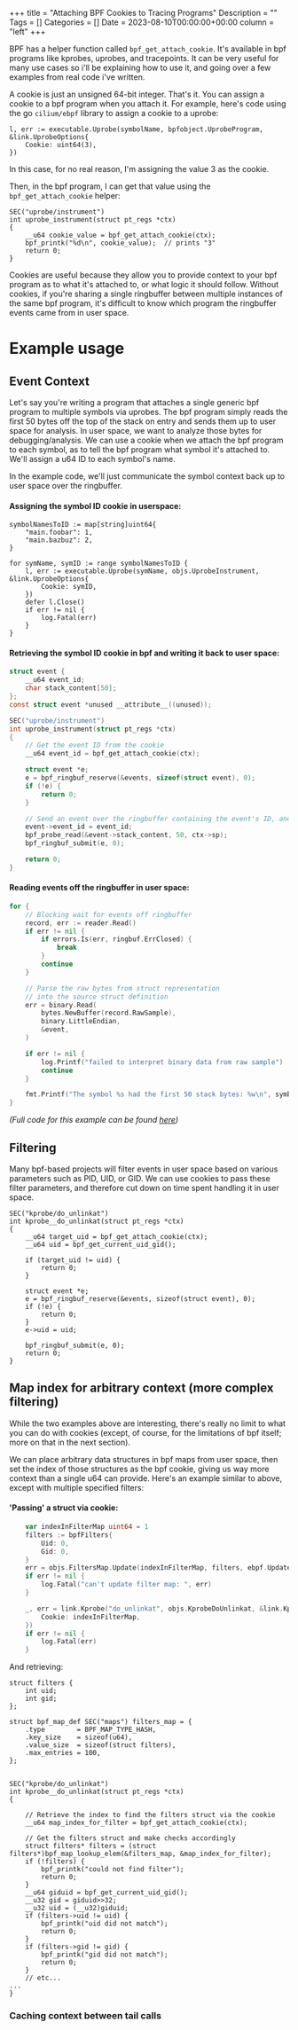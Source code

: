 +++
title = "Attaching BPF Cookies to Tracing Programs"
Description = ""
Tags = []
Categories = []
Date = 2023-08-10T00:00:00+00:00
column = "left"
+++

BPF has a helper function called `bpf_get_attach_cookie`. It's available in bpf programs like kprobes, uprobes, and tracepoints. It can be very useful for many use cases so i'll be explaining how to use it, and going over a few examples from real code i've written.

A cookie is just an unsigned 64-bit integer. That's it. You can assign a cookie to a bpf program when you attach it. For example, here's code using the go `cilium/ebpf` library to assign a cookie to a uprobe:

```
l, err := executable.Uprobe(symbolName, bpfobject.UprobeProgram, &link.UprobeOptions{
	Cookie: uint64(3),
})
```

In this case, for no real reason, I'm assigning the value 3 as the cookie.

Then, in the bpf program, I can get that value using the `bpf_get_attach_cookie` helper:

```
SEC("uprobe/instrument")
int uprobe_instrument(struct pt_regs *ctx)
{
    __u64 cookie_value = bpf_get_attach_cookie(ctx);
    bpf_printk("%d\n", cookie_value);  // prints "3"  
    return 0;
}
```

Cookies are useful because they allow you to provide context to your bpf program as to what it's attached to, or what logic it should follow. Without cookies, if you're sharing a single ringbuffer between multiple instances of the same bpf program, it's difficult to know which program the ringbuffer events came from in user space.

# Example usage

## Event Context

Let's say you're writing a program that attaches a single generic bpf program to multiple symbols via uprobes. The bpf program simply reads the first 50 bytes off the top of the stack on entry and sends them up to user space for analysis. In user space, we want to analyze those bytes for debugging/analysis. We can use a cookie when we attach the bpf program to each symbol, as to tell the bpf program what symbol it's attached to. We'll assign a u64 ID to each symbol's name.

In the example code, we'll just communicate the symbol context back up to user space over the ringbuffer.


#### Assigning the symbol ID cookie in userspace:

```
symbolNamesToID := map[string]uint64{
	"main.foobar": 1,
	"main.bazbuz": 2,
}

for symName, symID := range symbolNamesToID {
	l, err := executable.Uprobe(symName, objs.UprobeInstrument, &link.UprobeOptions{
		Cookie: symID,
	})
	defer l.Close()
	if err != nil {
		log.Fatal(err)
	}
}
```

#### Retrieving the symbol ID cookie in bpf and writing it back to user space:

```c
struct event {
    __u64 event_id;
    char stack_content[50];
};
const struct event *unused __attribute__((unused));

SEC("uprobe/instrument")
int uprobe_instrument(struct pt_regs *ctx)
{
    // Get the event ID from the cookie
    __u64 event_id = bpf_get_attach_cookie(ctx);

    struct event *e;
    e = bpf_ringbuf_reserve(&events, sizeof(struct event), 0);
    if (!e) {
        return 0;
    }

	// Send an event over the ringbuffer containing the event's ID, and stack content
    event->event_id = event_id;
    bpf_probe_read(&event->stack_content, 50, ctx->sp);
    bpf_ringbuf_submit(e, 0);

    return 0;
}
```

#### Reading events off the ringbuffer in user space:

```go
for {
	// Blocking wait for events off ringbuffer
	record, err := reader.Read()
	if err != nil {
		if errors.Is(err, ringbuf.ErrClosed) {
			break
		}
		continue
	}

	// Parse the raw bytes from struct representation
	// into the source struct definition
	err = binary.Read(
		bytes.NewBuffer(record.RawSample),
		binary.LittleEndian,
		&event,
	)

	if err != nil {
		log.Printf("failed to interpret binary data from raw sample")
		continue
	}

	fmt.Printf("The symbol %s had the first 50 stack bytes: %w\n", symbolIDToName[event.event_id], event.stack_content))
}
```

_(Full code for this example can be found [here]())_

## Filtering

Many bpf-based projects will filter events in user space based on various parameters such as PID, UID, or GID. We can use cookies to pass these filter parameters, and therefore cut down on time spent handling it in user space.

```
SEC("kprobe/do_unlinkat")
int kprobe__do_unlinkat(struct pt_regs *ctx)
{
    __u64 target_uid = bpf_get_attach_cookie(ctx);
    __u64 uid = bpf_get_current_uid_gid();

    if (target_uid != uid) {
        return 0;
    }

    struct event *e;
    e = bpf_ringbuf_reserve(&events, sizeof(struct event), 0);
    if (!e) {
        return 0;
    }
    e->uid = uid;

    bpf_ringbuf_submit(e, 0);
    return 0;
}
```

## Map index for arbitrary context (more complex filtering)

While the two examples above are interesting, there's really no limit to what you can do with cookies (except, of course, for the limitations of bpf itself; more on that in the next section).

We can place arbitrary data structures in bpf maps from user space, then set the index of those structures as the bpf cookie, giving us way more context than a single u64 can provide. Here's an example similar to above, except with multiple specified filters:

#### 'Passing' a struct via cookie:

```go
	var indexInFilterMap uint64 = 1
	filters := bpfFilters{
		Uid: 0,
		Gid: 0,
	}
	err = objs.FiltersMap.Update(indexInFilterMap, filters, ebpf.UpdateNoExist)
	if err != nil {
		log.Fatal("can't update filter map: ", err)
	}

	_, err = link.Kprobe("do_unlinkat", objs.KprobeDoUnlinkat, &link.KprobeOptions{
		Cookie: indexInFilterMap,
	})
	if err != nil {
		log.Fatal(err)
	}
```

And retrieving: 
```
struct filters {
    int uid;
    int gid;
};

struct bpf_map_def SEC("maps") filters_map = {
	.type        = BPF_MAP_TYPE_HASH,
	.key_size    = sizeof(u64),
	.value_size  = sizeof(struct filters),
	.max_entries = 100, 
};


SEC("kprobe/do_unlinkat")
int kprobe__do_unlinkat(struct pt_regs *ctx)
{

	// Retrieve the index to find the filters struct via the cookie
    __u64 map_index_for_filter = bpf_get_attach_cookie(ctx);

	// Get the filters struct and make checks accordingly
    struct filters* filters = (struct filters*)bpf_map_lookup_elem(&filters_map, &map_index_for_filter);
    if (!filters) {
        bpf_printk("could not find filter");
        return 0;
    }
    __u64 giduid = bpf_get_current_uid_gid();
    __u32 gid = giduid>>32;
    __u32 uid = (__u32)giduid;
    if (filters->uid != uid) {
        bpf_printk("uid did not match");
        return 0;
    }
    if (filters->gid != gid) {
        bpf_printk("gid did not match");
        return 0;
    }
	// etc...
...
}
```

### Caching context between tail calls
